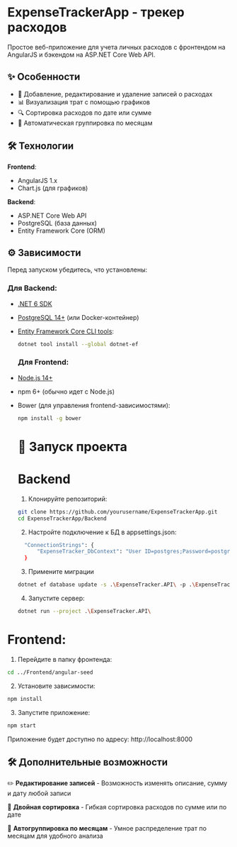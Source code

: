 # ExpenseTrackerApp - трекер расходов

Простое веб-приложение для учета личных расходов с фронтендом на AngularJS и бэкендом на ASP.NET Core Web API.

## ✨ Особенности

- 📝 Добавление, редактирование и удаление записей о расходах
- 📊 Визуализация трат с помощью графиков
- 🔍 Сортировка расходов по дате или сумме
- 📅 Автоматическая группировка по месяцам

## 🛠 Технологии

**Frontend**:
- AngularJS 1.x
- Chart.js (для графиков)

**Backend**:
- ASP.NET Core Web API
- PostgreSQL (база данных)
- Entity Framework Core (ORM)

## ⚙️ Зависимости

Перед запуском убедитесь, что установлены:

### Для Backend:
- [.NET 6 SDK](https://dotnet.microsoft.com/download)
- [PostgreSQL 14+](https://www.postgresql.org/download/) (или Docker-контейнер)
- [Entity Framework Core CLI tools](https://docs.microsoft.com/ef/core/cli/dotnet):
  ```sh
  dotnet tool install --global dotnet-ef
  ```
  ### Для Frontend:
- [Node.js 14+](https://nodejs.org/)
- npm 6+ (обычно идет с Node.js)
- Bower (для управления frontend-зависимостями):
  ```sh
  npm install -g bower
  ```
  
  # 🚀 Запуск проекта
  # Backend
   1. Клонируйте репозиторий:
  ```sh
  git clone https://github.com/yourusername/ExpenseTrackerApp.git
  cd ExpenseTrackerApp/Backend
  ```

  2. Настройте подключение к БД в appsettings.json:
  ```sh
    "ConnectionStrings": {
        "ExpenseTracker_DbContext": "User ID=postgres;Password=postgres;Host=localhost;Port=5432;Database=ExpenseTrackerDB;"
    }
  ```
  3. Примените миграции
  ```sh
  dotnet ef database update -s .\ExpenseTracker.API\ -p .\ExpenseTracker.DataBase\
  ```
  4. Запустите сервер:
  ```sh
  dotnet run --project .\ExpenseTracker.API\
  ```

# Frontend:
1. Перейдите в папку фронтенда:
```sh
cd ../Frontend/angular-seed
```

2. Установите зависимости:
```sh
npm install
```
3. Запустите приложение:
```sh
npm start
```
Приложение будет доступно по адресу: http://localhost:8000

## 🛠 Дополнительные возможности

✏️ **Редактирование записей** - Возможность изменять описание, сумму и дату любой записи

🔄 **Двойная сортировка** - Гибкая сортировка расходов по сумме или по дате

📅 **Автогруппировка по месяцам** - Умное распределение трат по месяцам для удобного анализа
